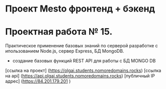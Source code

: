 # Проект Mesto фронтенд + бэкенд

# Проектная работа № 15. 

Практическое применение базовых знаний по серверой разработке с ипользованием Node.js, сервер Express, БД MongoDB.
 - создание базовых функций REST API для работы с БД MONGO DB


[ссылка на проект] (https://olgai.students.nomoredomains.rocks)
[ссылка на api] (https://api.olgai.students.nomoredomains.rocks)
[публичный IP адрес] (https://84.201.179.201  )






